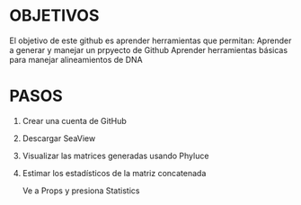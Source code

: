 # OBJETIVOS

El objetivo de este github es aprender herramientas que permitan:
Aprender a generar y manejar un prpyecto de Github
Aprender herramientas básicas para manejar alineamientos de DNA

# PASOS

1. Crear una cuenta de GitHub
2. Descargar SeaView
3. Visualizar las matrices generadas usando Phyluce
4. Estimar los estadísticos de la matriz concatenada

   Ve a Props y presiona Statistics
   


